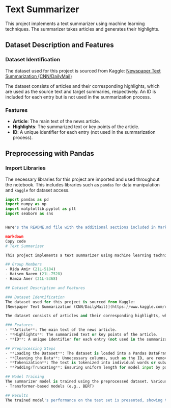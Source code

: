# Text Summarizer

This project implements a text summarizer using machine learning techniques. The summarizer takes articles and generates their highlights.

## Dataset Description and Features

### Dataset Identification
The dataset used for this project is sourced from Kaggle:
[Newspaper Text Summarization (CNN/DailyMail)](https://www.kaggle.com/datasets/gowrishankarp/newspaper-text-summarization-cnn-dailymail?resource=download)

The dataset consists of articles and their corresponding highlights, which are used as the source text and target summaries, respectively. An ID is included for each entry but is not used in the summarization process.

### Features
- **Article**: The main text of the news article.
- **Highlights**: The summarized text or key points of the article.
- **ID**: A unique identifier for each entry (not used in the summarization process).

## Preprocessing with Pandas

### Import Libraries
The necessary libraries for this project are imported and used throughout the notebook. This includes libraries such as `pandas` for data manipulation and `kaggle` for dataset access.

```python
import pandas as pd
import numpy as np
import matplotlib.pyplot as plt
import seaborn as sns


Here's the README.md file with the additional sections included in Markdown format:

markdown
Copy code
# Text Summarizer

This project implements a text summarizer using machine learning techniques. The summarizer takes articles and generates their highlights.

## Group Members
- Rida Amir (21L-5184)
- Haisem Naeem (21L-7528)
- Hamza Amer (21L-5368)

## Dataset Description and Features

### Dataset Identification
The dataset used for this project is sourced from Kaggle:
[Newspaper Text Summarization (CNN/DailyMail)](https://www.kaggle.com/datasets/gowrishankarp/newspaper-text-summarization-cnn-dailymail?resource=download)

The dataset consists of articles and their corresponding highlights, which are used as the source text and target summaries, respectively. An ID is included for each entry but is not used in the summarization process.

### Features
- **Article**: The main text of the news article.
- **Highlights**: The summarized text or key points of the article.
- **ID**: A unique identifier for each entry (not used in the summarization process).

## Preprocessing Steps
- **Loading the Dataset**: The dataset is loaded into a Pandas DataFrame.
- **Cleaning the Data**: Unnecessary columns, such as the ID, are removed. Any missing values are handled appropriately.
- **Tokenization**: The text is tokenized into individual words or subwords, depending on the summarization model requirements.
- **Padding/Truncating**: Ensuring uniform length for model input by padding shorter sequences and truncating longer ones.

## Model Training
The summarizer model is trained using the preprocessed dataset. Various machine learning models and techniques can be applied, such as:
- Transformer-based models (e.g., BERT)

## Results
The trained model's performance on the test set is presented, showing the effectiveness of the summarization. Examples of generated summaries versus reference summaries are provided for qualitative analysis.

